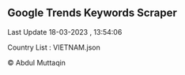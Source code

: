 

## Google Trends Keywords Scraper 
 
Last Update 18-03-2023 , 13:54:06

Country List :
VIETNAM.json



© Abdul Muttaqin 
